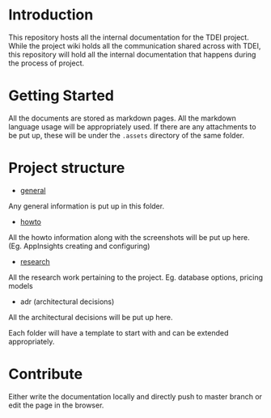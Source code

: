 # Introduction 
This repository hosts all the internal documentation for the TDEI project. While the project wiki holds all the communication shared 
across with TDEI, this repository will hold all the internal documentation that happens during the process of project.


# Getting Started
All the documents are stored as markdown pages. All the markdown language usage will be appropriately used.
If there are any attachments to be put up, these will be under the `.assets` directory of the same folder.

# Project structure

- [general](./general)

Any general information is put up in this folder.

- [howto](./howto)

All the howto information along with the screenshots will be put up here. (Eg. AppInsights creating and configuring)

- [research](./research)

All the research work pertaining to the project. Eg. database options, pricing models

- adr (architectural decisions)

All the architectural decisions will be put up here.

Each folder will have a template to start with and can be extended appropriately.


# Contribute
 Either write the documentation locally and directly push to master branch or 
 edit the page in the browser.